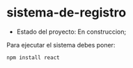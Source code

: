 <h1> sistema-de-registro</h1>

- Estado del proyecto: En construccion;

Para ejecutar el sistema debes poner:

```npm install react```

